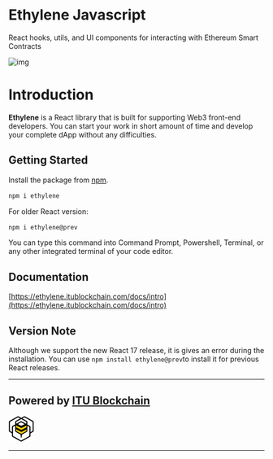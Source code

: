 # Ethylene Javascript

React hooks, utils, and UI components for interacting with Ethereum Smart Contracts

![img](https://ethylene.vercel.app/assets/images/logo-small-f20eb3221a5295ac725aa34450e72886.png)

# Introduction

**Ethylene** is a React library that is built for supporting Web3 front-end developers. You can start your work in short amount of time and develop your complete dApp without any difficulties.

## Getting Started

Install the package from [npm](https://www.npmjs.com/package/ethylene).

```bash
npm i ethylene
```

For older React version:

```bash
npm i ethylene@prev
```

You can type this command into Command Prompt, Powershell, Terminal, or any other integrated terminal of your code editor.

## Documentation

[https://ethylene.itublockchain.com/docs/intro](https://ethylene.itublockchain.com/docs/intro)

## Version Note

Although we support the new React 17 release, it is gives an error during the installation. You can use `npm install ethylene@prev`to install it for previous React releases.

<hr/>

## Powered by [ITU Blockchain](https://itublockchain.com)

![img](./public/itublockchain.png)

<hr/>
